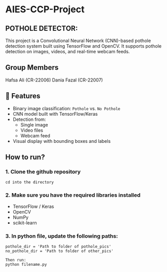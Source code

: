 # AIES-CCP-Project
## POTHOLE DETECTOR:
This project is a Convolutional Neural Network (CNN)-based pothole detection system built using TensorFlow and OpenCV. It supports pothole detection on images, videos, and real-time webcam feeds.

## Group Members
Hafsa Ali (CR-22006)
Dania Fazal (CR-22007)

## 📌 Features
- Binary image classification: `Pothole` vs. `No Pothole`
- CNN model built with TensorFlow/Keras
- Detection from:
  - Single image
  - Video files
  - Webcam feed
- Visual display with bounding boxes and labels

## How to run?
### 1. Clone the github repository
    cd into the directory
    
### 2. Make sure you have the required libraries installed
   - TensorFlow / Keras
   - OpenCV
   - NumPy
   - scikit-learn

### 3. In python file, update the following paths:
    pothole_dir = 'Path to folder of pothole_pics'
    no_pothole_dir = 'Path to folder of other_pics'

    Then run:
    python filename.py
